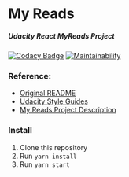# My Reads

##### Udacity React MyReads Project

[![Codacy Badge](https://api.codacy.com/project/badge/Grade/ad4d7365895e48399afd3d060f89a385)](https://www.codacy.com/app/chrismaille/MyReads?utm_source=github.com&amp;utm_medium=referral&amp;utm_content=chrismaille/MyReads&amp;utm_campaign=Badge_Grade)
[![Maintainability](https://api.codeclimate.com/v1/badges/fcc95f4a8d2d84dbf06b/maintainability)](https://codeclimate.com/github/chrismaille/MyReads/maintainability)

### Reference:

* [Original README](README_original.md)
* [Udacity Style Guides](https://classroom.udacity.com/nanodegrees/nd019-br/parts/3b8b5f0c-f65d-439e-a1c2-5f0440f9a1b7/modules/5d625706-91d9-4762-8f5c-e1ab807ff9ba/lessons/04a85403-8905-4c90-ae71-d97e4e7a8432/concepts/b82a067e-c14b-4fc6-b5b1-045a5a184005)
* [My Reads Project Description](https://classroom.udacity.com/nanodegrees/nd019-br/parts/3b8b5f0c-f65d-439e-a1c2-5f0440f9a1b7/modules/5d625706-91d9-4762-8f5c-e1ab807ff9ba/lessons/04a85403-8905-4c90-ae71-d97e4e7a8432/concepts/e7df4589-29d8-4d49-b760-a1db72d6cbdb)

### Install

1. Clone this repository
2. Run `yarn install`
3. Run `yarn start`
